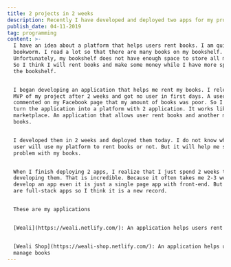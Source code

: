 ```yaml
---
title: 2 projects in 2 weeks
description: Recently I have developed and deployed two apps for my project.
publish_date: 04-11-2019
tag: programming
content: >-
  I have an idea about a platform that helps users rent books. I am quite a
  bookworm. I read a lot so that there are many books on my bookshelf.
  Unfortunately, my bookshelf does not have enough space to store all my books.
  So I think I will rent books and make some money while I have more space on
  the bookshelf.


  I began developing an application that helps me rent my books. I released an
  MVP of my project after 2 weeks and got no user in first days. A user
  commented on my Facebook page that my amount of books was poor. So I plan to
  turn the application into a platform with 2 application. It works like a
  marketplace. An application that allows user rent books and another manages
  books. 


  I developed them in 2 weeks and deployed them today. I do not know whether any
  user will use my platform to rent books or not. But it will help me solve the
  problem with my books.


  When I finish deploying 2 apps, I realize that I just spend 2 weeks to
  developing them. That is incredible. Because it often takes me 2-3 weeks to
  develop an app even it is just a single page app with front-end. But two apps
  are full-stack apps so I think it is a new record.


  These are my applications


  [Weali](https://weali.netlify.com/): An application helps users rent books


  [Weali Shop](https://weali-shop.netlify.com/): An application helps users
  manage books
---
```


